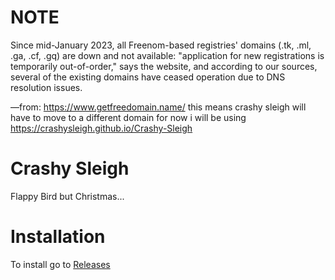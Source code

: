 
# NOTE  

Since mid-January 2023, all Freenom-based registries' domains (.tk, .ml, .ga, .cf, .gq) are down and not available: "application for new registrations is temporarily out-of-order," says the website, and according to our sources, several of the existing domains have ceased operation due to DNS resolution issues.
 
—from: https://www.getfreedomain.name/
this means crashy sleigh will have to move to a different domain for now i will be using https://crashysleigh.github.io/Crashy-Sleigh

# Crashy Sleigh

Flappy Bird but Christmas...

# Installation
To install go to 
[Releases](https://github.com/RhysGit/Crashy-Sleigh/releases) 
